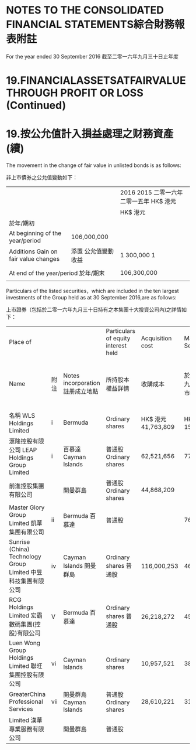 # NOTES TO THE CONSOLIDATED FINANCIAL STATEMENTS綜合財務報表附註  

For the year ended 30 September 2016 截至二零一六年九月三十日止年度  

# 19.FINANCIALASSETSATFAIRVALUETHROUGH PROFIT OR LOSS (Continued)  

# 19.按公允值計入損益處理之财務資產(續)  

The movement in the change of fair value in unlisted bonds is as follows:  

非上市債券之公允值變動如下：  

<html><body><table><tr><td colspan="2"></td><td>2016 2015 二零一六年 二零一五年 HK$ 港元</td></tr><tr><td colspan="2"></td><td>HK$ 港元</td></tr><tr><td colspan="2">於年/期初</td><td></td></tr><tr><td>At beginning of the year/period</td><td>106,000,000</td><td></td></tr><tr><td>Additions Gain on fair value changes</td><td>添置 公允值變動收益</td><td>1 300,000 1</td></tr><tr><td></td><td></td><td></td></tr><tr><td colspan="2">At end of the year/period 於年/期末</td><td>106,300,000</td></tr><tr><td></td><td></td><td></td></tr></table></body></html>  

Particulars of the listed securities，which are included in the ten largest investments of the Group held as at 30 September 2016,are as follows:  

上市證券（包括於二零一六年九月三十日持有之本集團十大投資公司內)之詳情如下：  

<html><body><table><tr><td colspan="3">Place of</td><td>Particulars of equity interest held</td><td>Acquisition cost</td><td colspan="2">Market value as at 30 September 2016</td><td rowspan="5">of equity interest attributable</td><td rowspan="5">Net assets value attributable to the Group 本集團 應佔資產 淨值 HK$ 港元 33,515,700</td></tr><tr><td>Name</td><td>附注</td><td>Notes incorporation 註册成立地點</td><td>所持股本 權益詳情</td><td>收購成本</td><td>於二零一六年 九月三十日 之市值</td><td>to the Group 本集團 應佔股本權益 百分比</td></tr><tr><td>名稱 WLS Holdings Limited</td><td>i</td><td>Bermuda</td><td>Ordinary shares</td><td>HK$ 港元 41,763,809</td><td>HK$ 港元 153,483,000</td><td>4.01%</td></tr><tr><td>滙隆控股有限公司 LEAP Holdings Group Limited</td><td>i</td><td>百慕達 Cayman Islands</td><td>普通股 Ordinary shares</td><td>62,521,656</td><td>77,505,600</td><td>4.40%</td></tr><tr><td>前進控股集團有限公司</td><td></td><td>開曼群島</td><td>普通股 Ordinary shares</td><td>44,868,209</td><td></td><td></td><td>15,251,984</td></tr><tr><td>Master Glory Group Limited 凱華集團有限公司</td><td>ii</td><td>Bermuda 百慕達</td><td>普通股</td><td></td><td>76,349,000</td><td>3.32%</td><td>176,822,536</td></tr><tr><td>Sunrise (China) Technology Group Limited 中昱科技集團有限公司</td><td>iv</td><td>Cayman Islands 開曼群島</td><td>Ordinary shares 普通股</td><td>116,000,253</td><td>46,705,263</td><td>22.36%</td><td>18,434,702</td></tr><tr><td>RCG Holdings Limited 宏霸數碼集團(控股)有限公司</td><td>V</td><td>Bermuda 百慕達</td><td>Ordinary shares 普通股</td><td>26,218,272</td><td>45,225,000</td><td>4.43%</td><td>27,730,161</td></tr><tr><td>Luen Wong Group Holdings Limited 聯旺集團控股有限公司</td><td>vi</td><td>Cayman Islands</td><td>Ordinary shares</td><td>10,957,521</td><td>38,915,000</td><td>0.17%</td><td>142,108</td></tr><tr><td>GreaterChina Professional Services</td><td>vii</td><td>開曼群島 Cayman lslands</td><td>普通股 Ordinary shares</td><td>28,610,221</td><td>31,747,500</td><td>0.77%</td><td>4,067,633</td></tr><tr><td>Limited 漢華專業服務有限公司</td><td></td><td>開曼群島</td><td>普通股</td><td></td><td></td><td></td><td></td></tr></table></body></html>  